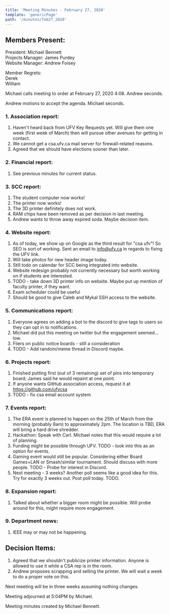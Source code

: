 ```yaml
---
title: 'Meeting Minutes - February 27, 2020'
template: 'genericPage'
path: '/minutes/feb27_2020'
---
```


## Members Present:

President: Michael Bennett  
Projects Manager: James Purdey  
Website Manager: Andrew Foisey  

Member Regrets:  
Derek  
William  

Michael calls meeting to order at February 27, 2020 4:08. Andrew seconds.

Andrew motions to accept the agenda. Michael seconds.

### 1. Association report:

1. Haven't heard back from UFV Key Requests yet. Will give them one week (first week of March) then will pursue other avenues for getting in contact.
2. We cannot get a csa.ufv.ca mail server for firewall-related reasons.
3. Agreed that we should have elections sooner than later.

### 2. Financial report:

1. See previous minutes for current status.

### 3. SCC report:

1.  The student computer now works!
2.  The printer now works!
3.  The 3D printer definitely does not work.
4.  RAM chips have been removed as per decision in last meeting.
5.  Andrew wants to throw away expired soda. Maybe decision item.

### 4. Website report:

1.  As of today, we show up on Google as the third result for "csa ufv"! So SEO is sort of working. Sent an email to info@ufv.ca in regards to fixing the UFV link.
2.  Will take photos for new header image today.
3.  Still todo on calendar for SCC being integrated into website.
4.  Website redesign probably not currently necessary but worth working on if students are interested.
5.  TODO - take down 3D printer info on website. Maybe put up mention of faculty printer, if they want.
6.  Exam scheduler could be useful
7.  Should be good to give Caleb and Mykal SSH access to the website.

### 5. Communications report:

1.  Everyone agrees on adding a bot to the discord to give tags to users so they can opt in to notifications.
2.  Michael did put this meeting on twitter but the engagement seemed... low.
3.  Fliers on public notice boards - still a consideration
4.  TODO - Add random/meme thread in Discord maybe.

### 6. Projects report:

1.  Finished putting first (out of 3 remaining) set of pins into temporary board; James said he would repaint at one point.
3.  If anyone wants GitHub association access, request it at https://github.com/ufvcsa
3.  TODO - fix csa email account system

### 7. Events report:

1.  The ERA event is planned to happen on the 25th of March from the morning (probably 8am) to approximately 2pm. The location is TBD, ERA will bring a hard drive shredder.
2.  Hackathon: Speak with Carl. Michael notes that this would require a lot of planning.
3.  Funding might be possible through UFV. TODO - look into this as an option for events.
4.  Gaming event would still be popular. Considering either Board Games+LAN or Smash/similar tournament. Should discuss with more people. TODO - Probe for interest in Discord.
5.  Next meeting - 3 weeks? Another poll seems like a good idea for this. Try for exactly 3 weeks out. Post poll today. TODO.

### 8. Expansion report:

1.  Talked about whether a bigger room might be possible. Will probe around for this, might require more engagement.

### 9. Department news:

1.  IEEE may or may not be happening.

## Decision Items:

1. Agreed that we shouldn't publicize printer information. Anyone is allowed to use it while a CSA rep is in the room.
2. Andrew proposes scrapping and selling the printer. We will wait a week to do a proper vote on this.

Next meeting will be in three weeks assuming nothing changes.

Meeting adjourned at 5:04PM by Michael.

Meeting minutes created by Michael Bennett.
